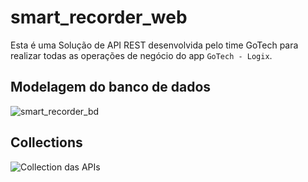 # smart_recorder_web
Esta é uma Solução de API REST desenvolvida pelo time GoTech para realizar todas as operações de negócio do app `GoTech - Logix`.

## Modelagem do banco de dados
![smart_recorder_bd](https://user-images.githubusercontent.com/20603071/140619870-0ca4c7ce-6d0d-4cdc-894e-1aa739ecae7c.png)

## Collections
![Collection das APIs](https://semparar.vteximg.com.br/arquivos/en_cy_ps.png?v=3)

